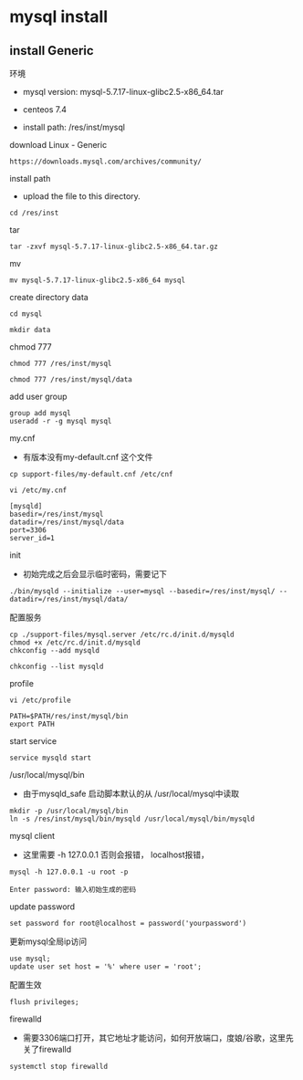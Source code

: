 # mysql install

## install Generic

环境

* mysql version: mysql-5.7.17-linux-glibc2.5-x86_64.tar

* centeos 7.4

* install path: /res/inst/mysql

  

download Linux - Generic

```http
https://downloads.mysql.com/archives/community/
```

install path

* upload the file to this directory.

```shell
cd /res/inst
```

tar

```shell
tar -zxvf mysql-5.7.17-linux-glibc2.5-x86_64.tar.gz
```

mv

```shell
mv mysql-5.7.17-linux-glibc2.5-x86_64 mysql
```

create directory data

```shell
cd mysql
```

```shell
mkdir data
```

chmod 777

```shell
chmod 777 /res/inst/mysql
```

```shell
chmod 777 /res/inst/mysql/data
```

add user group

```shell
group add mysql
useradd -r -g mysql mysql
```

my.cnf

* 有版本没有my-default.cnf 这个文件

```shell
cp support-files/my-default.cnf /etc/cnf
```

```shell
vi /etc/my.cnf
```

```shell
[mysqld]
basedir=/res/inst/mysql
datadir=/res/inst/mysql/data
port=3306
server_id=1
```

init 

* 初始完成之后会显示临时密码，需要记下

```shell
./bin/mysqld --initialize --user=mysql --basedir=/res/inst/mysql/ --datadir=/res/inst/mysql/data/
```

配置服务

```shell
cp ./support-files/mysql.server /etc/rc.d/init.d/mysqld
chmod +x /etc/rc.d/init.d/mysqld
chkconfig --add mysqld
```

```shell
chkconfig --list mysqld
```

profile

```shell
vi /etc/profile
```

```shell
PATH=$PATH/res/inst/mysql/bin
export PATH
```

start service

```shell
service mysqld start
```

/usr/local/mysql/bin

* 由于mysqld_safe 启动脚本默认的从 /usr/local/mysql中读取

```shell
mkdir -p /usr/local/mysql/bin
ln -s /res/inst/mysql/bin/mysqld /usr/local/mysql/bin/mysqld 
```

mysql client

* 这里需要 -h 127.0.0.1 否则会报错， localhost报错，

```shell
mysql -h 127.0.0.1 -u root -p
```

```shell
Enter password: 输入初始生成的密码
```

update password

```shell
set password for root@localhost = password('yourpassword')
```

更新mysql全局ip访问

```mysql
use mysql;
update user set host = '%' where user = 'root';
```

配置生效

```mysql
flush privileges;
```

firewalld 

* 需要3306端口打开，其它地址才能访问，如何开放端口，度娘/谷歌，这里先关了firewalld

```shell
systemctl stop firewalld
```

